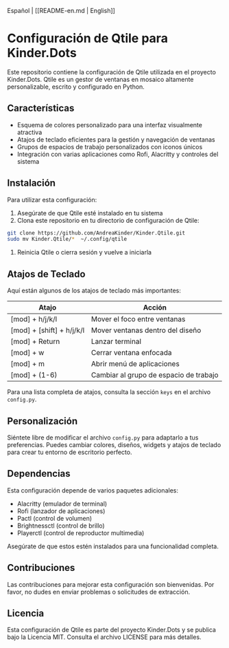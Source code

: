 Español | [[README-en.md | English]] 
# Configuración de Qtile para Kinder.Dots

Este repositorio contiene la configuración de Qtile utilizada en el proyecto Kinder.Dots. Qtile es un gestor de ventanas en mosaico altamente personalizable, escrito y configurado en Python.

## Características

- Esquema de colores personalizado para una interfaz visualmente atractiva
- Atajos de teclado eficientes para la gestión y navegación de ventanas
- Grupos de espacios de trabajo personalizados con iconos únicos
- Integración con varias aplicaciones como Rofi, Alacritty y controles del sistema

## Instalación

Para utilizar esta configuración:

1. Asegúrate de que Qtile esté instalado en tu sistema
2. Clona este repositorio en tu directorio de configuración de Qtile:

```bash
git clone https://github.com/AndreaKinder/Kinder.Qtile.git 
sudo mv Kinder.Qtile/*  ~/.config/qtile
```

1. Reinicia Qtile o cierra sesión y vuelve a iniciarla

## Atajos de Teclado

Aquí están algunos de los atajos de teclado más importantes:

| **Atajo** | **Acción** |
| --- | --- |
| [mod] + h/j/k/l | Mover el foco entre ventanas |
| [mod] + [shift] + h/j/k/l | Mover ventanas dentro del diseño |
| [mod] + Return | Lanzar terminal |
| [mod] + w | Cerrar ventana enfocada |
| [mod] + m | Abrir menú de aplicaciones |
| [mod] + (1-6) | Cambiar al grupo de espacio de trabajo |

Para una lista completa de atajos, consulta la sección `keys` en el archivo `config.py`.

## Personalización

Siéntete libre de modificar el archivo `config.py` para adaptarlo a tus preferencias. Puedes cambiar colores, diseños, widgets y atajos de teclado para crear tu entorno de escritorio perfecto.

## Dependencias

Esta configuración depende de varios paquetes adicionales:

- Alacritty (emulador de terminal)
- Rofi (lanzador de aplicaciones)
- Pactl (control de volumen)
- Brightnessctl (control de brillo)
- Playerctl (control de reproductor multimedia)

Asegúrate de que estos estén instalados para una funcionalidad completa.

## Contribuciones

Las contribuciones para mejorar esta configuración son bienvenidas. Por favor, no dudes en enviar problemas o solicitudes de extracción.

## Licencia

Esta configuración de Qtile es parte del proyecto Kinder.Dots y se publica bajo la Licencia MIT. Consulta el archivo LICENSE para más detalles.
